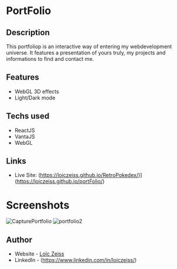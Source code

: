 # PortFolio

## Description
This portfoliop is an interactive way of entering my webdevelopment universe.
It features a presentation of yours truly, my projects and informations to find
and contact me.

## Features
- WebGL 3D effects
- Light/Dark mode

## Techs used
- ReactJS
- VantaJS
- WebGL

## Links
- Live Site: (https://loiczeiss.github.io/RetroPokedex/)](https://loiczeiss.github.io/portFolio/)
  
 # Screenshots
![CapturePortfolio](https://github.com/loiczeiss/portFolio/assets/104260545/ced29a0e-7f58-445f-9ee3-fef5543e2cd7)
![portfolio2](https://github.com/loiczeiss/portFolio/assets/104260545/25817921-1efe-43d5-b588-3e8aae99b745)

## Author

- Website - [Loïc Zeiss](https://github.com/loiczeiss)
- LinkedIn - (https://www.linkedin.com/in/loiczeiss/)
